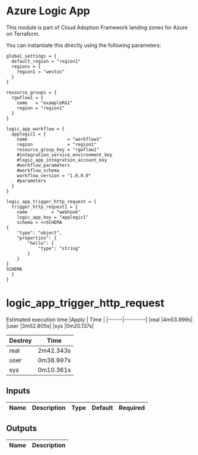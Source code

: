 # Azure Logic App

This module is part of Cloud Adoption Framework landing zones for Azure on Terraform.

You can instantiate this directly using the following parameters:

```hcl
global_settings = {
  default_region = "region1"
  regions = {
    region1 = "westus"
  }
}

resource_groups = {
  rgwflow1 = {
    name   = "exampleRG1"
    region = "region1"
  }
}

logic_app_workflow = {
  applogic1 = {
    name               = "workflow1"
    region             = "region1"
    resource_group_key = "rgwflow1"
    #integration_service_environment_key
    #logic_app_integration_account_key
    #workflow_parameters 
    #workflow_schema 
    workflow_version = "1.0.0.0"
    #parameters 
  }
}

logic_app_trigger_http_request = {
  trigger_http_request1 = {
    name         = "webhook"
    logic_app_key = "applogic1"
    schema = <<SCHEMA
{
    "type": "object",
    "properties": {
        "hello": {
            "type": "string"
        }
    }
}
SCHEMA
  }
}
```
# logic_app_trigger_http_request
Estimated execution time
|Apply |    Time |
|------|---------|
|real  |4m53.999s|
|user  |3m52.805s|
|sys   |0m20.137s|

| Destroy|  Time   |
|--------|---------|
|real    |2m42.343s|
|user    |0m38.997s|
|sys     |0m10.361s|


## Inputs
| Name | Description | Type | Default | Required |
|------|-------------|------|---------|:--------:|


## Outputs
| Name | Description |
|------|-------------|

